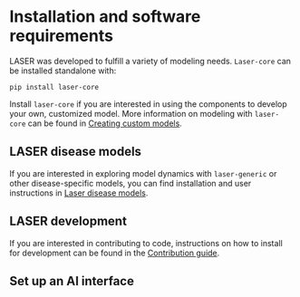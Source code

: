 # Installation and software requirements

LASER was developed to fulfill a variety of modeling needs. `Laser-core` can be installed standalone with:

```
pip install laser-core
```

Install `laser-core` if you are interested in using the components to develop your own, customized model. More information on modeling with `laser-core` can be found in [Creating custom models](get-started/custom.md).


## LASER disease models

If you are interested in exploring model dynamics with `laser-generic` or other disease-specific models, you can find installation and user instructions in [Laser disease models](get-started/index.md).


## LASER development

If you are interested in contributing to code, instructions on how to install for development can be found in the [Contribution guide](contributions.md).


## Set up an AI interface

<!-- Info on Jenner, or other AI set-up instructions -->
